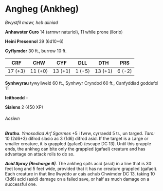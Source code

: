 # Angheg (Ankheg)

*Bwystfil mawr, heb aliniad*

**Anhawster Curo** 14 (armwr naturiol), 11 while prone (llorio)

**Heini Presennol** 39 (6d10+6)

**Cyflymder** 30 ft., burrow 10 ft.

| CRF     | CHW     | CYF     | DLL    | DTH     | PRS    |
|---------|---------|---------|--------|---------|--------|
| 17 (+3) | 11 (+0) | 13 (+1) | 1 (-5) | 13 (+1) | 6 (-2) |

**Synhwyrau** tywyllweld 60 ft., Synhwyr Cryndod 60 ft., Canfyddiad goddefol 11

**Ieithoedd** -

**Sialens** 2 (450 XP)

###### Acsiwn

***Brathu***. *Ymosodiad Arf Sgarmes* +5 i fwrw, cyrraedd 5 tr., un targed. *Taro:* 10 (2d6+3) difrod slasio ac 3 (1d6) difrod asid. If the target is a Large or smaller creature, it is grappled (gafael) (escape DC 13). Until this grapple ends, the ankheg can bite only the grappled (gafael) creature and has advantage on attack rolls to do so.

***Acid Spray (Recharge 6)***. The ankheg spits acid (asid) in a line that is 30 feet long and 5 feet wide, provided that it has no creature grappled (gafael). Each creature in that line llwyddo ar cais achub Chwimder DC 13, taking 10 (3d6) acid (asid) damage on a failed save, or half as much damage on a successful one.